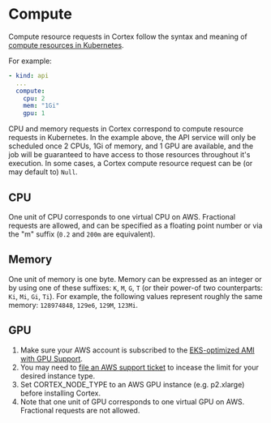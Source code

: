 # Compute

Compute resource requests in Cortex follow the syntax and meaning of [compute resources in Kubernetes](https://kubernetes.io/docs/concepts/configuration/manage-compute-resources-container).

For example:

```yaml
- kind: api
  ...
  compute:
    cpu: 2
    mem: "1Gi"
    gpu: 1
```

CPU and memory requests in Cortex correspond to compute resource requests in Kubernetes. In the example above, the API service will only be scheduled once 2 CPUs, 1Gi of memory, and 1 GPU are available, and the job will be guaranteed to have access to those resources throughout it's execution. In some cases, a Cortex compute resource request can be (or may default to) `Null`.

## CPU

One unit of CPU corresponds to one virtual CPU on AWS. Fractional requests are allowed, and can be specified as a floating point number or via the "m" suffix (`0.2` and `200m` are equivalent).

## Memory

One unit of memory is one byte. Memory can be expressed as an integer or by using one of these suffixes: `K`, `M`, `G`, `T` (or their power-of two counterparts: `Ki`, `Mi`, `Gi`, `Ti`). For example, the following values represent roughly the same memory: `128974848`, `129e6`, `129M`, `123Mi`.

## GPU

1. Make sure your AWS account is subscribed to the [EKS-optimized AMI with GPU Support](https://aws.amazon.com/marketplace/pp/B07GRHFXGM).
2. You may need to [file an AWS support ticket](https://console.aws.amazon.com/support/cases#/create?issueType=service-limit-increase&limitType=ec2-instances) to incease the limit for your desired instance type.
3. Set CORTEX_NODE_TYPE to an AWS GPU instance (e.g. p2.xlarge) before installing Cortex.
4. Note that one unit of GPU corresponds to one virtual GPU on AWS. Fractional requests are not allowed.
